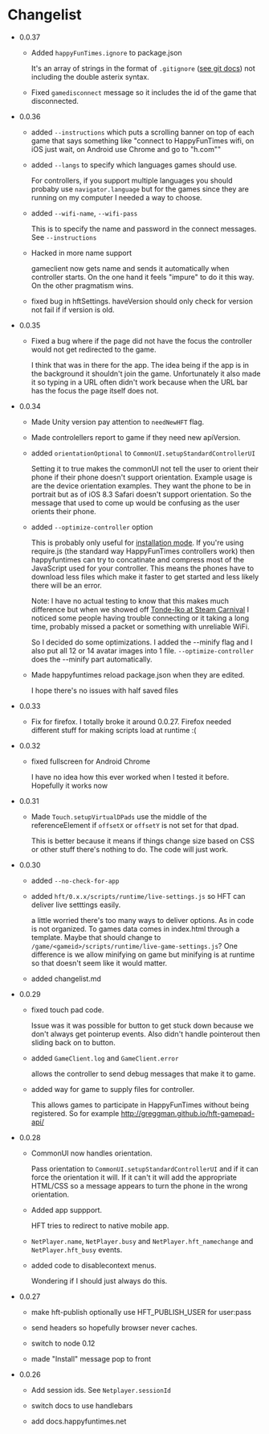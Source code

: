 Changelist
==========

*   0.0.37

    *   Added `happyFunTimes.ignore` to package.json

        It's an array of strings in the format of `.gitignore` ([see git docs](http://git-scm.com/docs/gitignore))
        not including the double asterix syntax.

    *   Fixed `gamedisconnect` message so it includes the id of the game that disconnected.

*   0.0.36

    *   added `--instructions` which puts a scrolling banner on top of each
        game that says something like "connect to HappyFunTimes wifi, on iOS
        just wait, on Android use Chrome and go to "h.com""

    *   added `--langs` to specify which languages games should use.

        For controllers, if you support multiple languages you should probaby
        use `navigator.language` but for the games since they are running on
        my computer I needed a way to choose.

    *   added `--wifi-name`, `--wifi-pass`

        This is to specify the name and password in the connect messages. See `--instructions`

    *   Hacked in more name support

        gameclient now gets name and sends it automatically when controller starts.
        On the one hand it feels "impure" to do it this way. On the other pragmatism wins.

    *   fixed bug in hftSettings. haveVersion should only check for version not fail if
        if version is old.

*   0.0.35

    *   Fixed a bug where if the page did not have the focus the controller
        would not get redirected to the game.

        I think that was in there for the app. The idea being if the app
        is in the background it shouldn't join the game. Unfortunately it
        also made it so  typing in a URL often didn't work because when the
        URL bar has the focus the page itself does not.

*   0.0.34

    *   Made Unity version pay attention to `needNewHFT` flag.

    *   Made controlellers report to game if they need new apiVersion.

    *   added `orientationOptional` to `CommonUI.setupStandardControllerUI`

        Setting it to true makes the commonUI not tell the user to orient their
        phone if their phone doesn't support orientation. Example usage is
        are the device orientation examples. They want the phone to be in
        portrait but as of iOS 8.3 Safari doesn't support orientation. So
        the message that used to come up would be confusing as the user
        orients their phone.

    *   added `--optimize-controller` option

        This is probably only useful for [installation mode](network.md). If you're
        using require.js (the standard way HappyFunTimes controllers work) then
        happyfuntimes can try to concatinate and compress most of the JavaScript
        used for your controller. This means the phones have to download less
        files which make it faster to get started and less likely there will be an error.

        Note: I have no actual testing to know that this makes much difference
        but when we showed off [Tonde-Iko at Steam Carnival](http://greggman.github.io/hft-tonde-iko)
        I noticed some people having trouble connecting or it taking a long time,
        probably missed a packet or something with unreliable WiFi.

        So I decided do some optimizations. I added the --minify flag and I also put
        all 12 or 14 avatar images into 1 file. `--optimize-controller` does
        the --minify part automatically.

    *   Made happyfuntimes reload package.json when they are edited.

        I hope there's no issues with half saved files

*   0.0.33

    *   Fix for firefox. I totally broke it around 0.0.27. Firefox needed different
        stuff for making scripts load at runtime :(

*   0.0.32

    *   fixed fullscreen for Android Chrome

        I have no idea how this ever worked when I tested it before. Hopefully it works
        now

*   0.0.31

    *   Made `Touch.setupVirtualDPads` use the middle of the referenceElement if
        `offsetX` or `offsetY` is not set for that dpad.

        This is better because it means if things change size based on CSS or other
        stuff there's nothing to do. The code will just work.

*   0.0.30

    *   added `--no-check-for-app`

    *   added `hft/0.x.x/scripts/runtime/live-settings.js` so HFT can deliver live setttings easily.

        a little worried there's too many ways to deliver options. As in code is not organized.
        To games data comes in index.html through a template. Maybe that should change to
        `/game/<gameid>/scripts/runtime/live-game-settings.js`? One difference is we allow
        minifying on game but minifying is at runtime so that doesn't seem like it would matter.

    *   added changelist.md


*   0.0.29

    *   fixed touch pad code.

        Issue was it was possible for button to get stuck down because we don't always
        get pointerup events. Also didn't handle pointerout then sliding back on to button.

    *   added `GameClient.log` and `GameClient.error`

        allows the controller to send debug messages that make it to game.

    *   added way for game to supply files for controller.

        This allows games to participate in HappyFunTimes without being registered.
        So for example http://greggman.github.io/hft-gamepad-api/

*   0.0.28

    *   CommonUI now handles orientation.

        Pass orientation to `CommonUI.setupStandardControllerUI` and if it can
        force the orientation it will. If it can't it will add the appropriate
        HTML/CSS so a message appears to turn the phone in the wrong orientation.

    *   Added app suppport.

        HFT tries to redirect to native mobile app.

    *   `NetPlayer.name`, `NetPlayer.busy` and `NetPlayer.hft_namechange` and `NetPlayer.hft_busy` events.

    *   added code to disablecontext menus.

        Wondering if I should just always do this.

*   0.0.27

    *   make hft-publish optionally use HFT_PUBLISH_USER for user:pass

    *   send headers so hopefully browser never caches.

    *   switch to node 0.12

    *   made "Install" message pop to front

*   0.0.26

    *   Add session ids. See `Netplayer.sessionId`

    *   switch docs to use handlebars

    *   add docs.happyfuntimes.net



